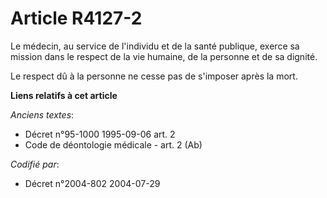 # Article R4127-2

Le médecin, au service de l'individu et de la santé publique, exerce sa mission dans le respect de la vie humaine, de la
personne et de sa dignité.

Le respect dû à la personne ne cesse pas de s'imposer après la mort.

**Liens relatifs à cet article**

_Anciens textes_:

  - Décret n°95-1000 1995-09-06 art. 2
  - Code de déontologie médicale - art. 2 (Ab)

_Codifié par_:

  - Décret n°2004-802 2004-07-29
